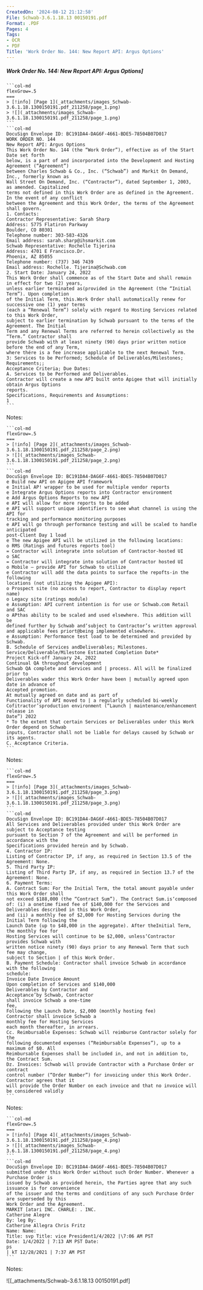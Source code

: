 ```yaml
---
CreatedOn: '2024-08-12 21:12:58'
File: Schwab-3.6.1.18.13 00150191.pdf
Format: .PDF
Pages: 4
Tags:
- OCR
- PDF
Title: 'Work Order No. 144: New Report API: Argus Options'
---
```


##### Work Order No. 144: New Report API: Argus Options]

  
````col
```col-md
flexGrow=.5
===
> [!info] [Page 1](_attachments/images_Schwab-3.6.1.18.1300150191.pdf_211258/page_1.png)
> ![](_attachments/images_Schwab-3.6.1.18.1300150191.pdf_211258/page_1.png)
```  
```col-md
DocuSign Envelope ID: BC191DA4-DAG6F-4661-BDE5-78504B07D017  
WORK ORDER NO. 144
New Report API: Argus Options  
This Work Order No. 144 (the “Work Order”), effective as of the Start Date set forth
below, is a part of and incorporated into the Development and Hosting Agreement (“Agreement”)
between Charles Schwab & Co., Inc. (“Schwab”) and Markit On Demand, Inc., formerly known as
Wall Street On Demand, Inc. (“Contractor”), dated September 1, 2003, as amended. Capitalized
terms not defined in this Work Order are as defined in the Agreement. In the event of any conflict
between the Agreement and this Work Order, the terms of the Agreement shall govern.  
1. Contacts:
Contractor Representative: Sarah Sharp
Address: 5775 Flatiron Parkway
Boulder, CO 80301
Telephone number: 303-583-4326
Email address: sarah.sharp@ihsmarkit.com
Schwab Representative: Rochelle Tijerina
Address: 4701 E Francisco.Dr.
Phoenix, AZ 85055
Telephone number: (737) 346 7439
Email address: Rochelle. Tijerina@Schwab.com
2. Start Date: January 24, 2022  
This Work Order shall commence as of the Start Date and shall remain in effect for two (2) years,
unless earlier terminated as(provided in the Agreement (the “Initial Term”). Upon completion
of the Initial Term, this.Work Order shall automatically renew for successive one (1) year terms
(each a “Renewal Term”) solely with regard to Hosting Services related to this Work Order,
subject to earlier termination by Schwab pursuant to the terms of the Agreement. The Initial
Term and any Renewal Terms are referred to herein collectively as the “Term.” Contractor shall
provide Schwab with at least ninety (90) days prior written notice before the end of any Term,
where thére is a fee increase applicable to the next Renewal Term.  
3: Services to be Performed; Schedule of Deliverables/Milestones; Requirements;;
Acceptance Criteria; Due Dates:  
A. Services to be Performed and Deliverables.  
Contractor will create a new API built onto Apigee that will initially obtain Argus Options
reports.  
Specifications, Requirements and Assumptions:  
1  
```
````
Notes:    
````col
```col-md
flexGrow=.5
===
> [!info] [Page 2](_attachments/images_Schwab-3.6.1.18.1300150191.pdf_211258/page_2.png)
> ![](_attachments/images_Schwab-3.6.1.18.1300150191.pdf_211258/page_2.png)
```  
```col-md
DocuSign Envelope ID: BC191DA4-DAG6F-4661-BDE5-78504B07D017  
e Build new API on Apigee API framework
e Initial AP! wrapper to be used for multiple vendor reports
e Integrate Argus Options reports into Contractor environment
e Add Argus Options Reports to new API
e API will allow for more reports to be added
e API will support unique identifiers to see what channel is using the API for
tracking and performance monitoring purposes
e API will go through performance testing and will be scaled to handle anticipated
post-Client Day 1 load
e The new Apigee API will be utilized in the following locations:
o RMS (Ratings and futures reports tool)
= Contractor will integrate into solution of Contractor-hosted UI
o SAC
= Contractor will integrate into solution of Contractor hosted UI
o Mobile — provide API for Schwab to utilize
e Contractor will add the data points to surface the repofts-in the following
locations (not utilizing the Apigee API):
o Prospect site (no access to report, Contractor to display report name)
o Legacy site (ratings module)
e Assumption: API current intention is for use or Schwab.com Retail and SAC
o APthas ability to be scaled and used elsewhere. This addition will be
defined further by Schwab and‘subject to Contractor’s written approval
and applicable fees priort@being implemented elsewhere.
e Assumption: Performance test load to be determined and provided by Schwab.  
B. Schedule of Services andDeliverables; Milestones.
Service/Deliverable/Milestone Estimated Completion Date*
Project Kick-off January 24, 2022  
Continual QA throughout development
Schwab QA complete and Services and | process. All will be finalized prior to
Deliverables wader this Work Order have been | mutually agreed upon date in advance of  
Accepted promotion.  
At mutually agreed on date and as part of
Functionality of API moved to | a regularly scheduled bi-weekly
Cofitractor’sproduction environment (“Launch | maintenance/enhancement release in
Date”) 2022  
* To the extent that certain Services or Deliverables under this Work Order depend on Schwab
inputs, Contractor shall not be liable for delays caused by Schwab or its agents.  
C. Acceptance Criteria.  
```
````
Notes:    
````col
```col-md
flexGrow=.5
===
> [!info] [Page 3](_attachments/images_Schwab-3.6.1.18.1300150191.pdf_211258/page_3.png)
> ![](_attachments/images_Schwab-3.6.1.18.1300150191.pdf_211258/page_3.png)
```  
```col-md
DocuSign Envelope ID: BC191DA4-DAG6F-4661-BDE5-78504B07D017  
All Services and Deliverables provided under this Work Order are subject to Acceptance testing
pursuant to Section 7 of the Agreement and will be performed in accordance with the
Specifications provided herein and by Schwab.  
4. Contractor IP:  
Listing of Contractor IP, if any, as required in Section 13.5 of the Agreement: None.
5. Third Party IP:  
Listing of Third Party IP, if any, as required in Section 13.7 of the Agreement: None.
6. Payment Terms:  
A. Contract Sum: For the Initial Term, the total amount payable under this Work Order shall
not exceed $188,000 (the “Contract Sum”). The Contract Sum.is‘composed of: (i) a onetime fixed fee of $140,000 for the Services and Deliverables described in this Work Order,
and (ii) a monthly fee of $2,000 for Hosting Services during the Initial Term following the
Launch Date (up to $48,000 in the aggregate). After theInitial Term, the monthly fee for
Hosting Services will continue to be $2,000, unless‘Contractor provides Schwab with
written notice ninety (90) days prior to any Renewal Term that such fee may change,
subject to Section | of this Work Order.  
B. Payment Schedule: Contractor shall invoice Schwab in accordance with the following
schedule:  
Invoice Date Invoice Amount  
Upon completion of Services and $140,000
Deliverables by Contractor and
Acceptance’by Schwab, Contractor
shall invoice Schwab a one-time
fee,  
Following the Launch Date, $2,000 (monthly hosting fee)
Contractor shall invoice Schwab a
monthly fee for Hosting Services  
each month thereafter, in arrears.  
Cc. Reimbursable Expenses: Schwab will reimburse Contractor solely for the
following documented expenses (“Reimbursable Expenses”), up to a maximum of $0. All
Reimbursable Expenses shall be included in, and not in addition to, the Contract Sum.  
Dz. Invoices: Schwab will provide Contractor with a Purchase Order or contract
control number (“Order Number”) for invoicing under this Work Order. Contractor agrees that it
will provide the Order Number on each invoice and that no invoice will be considered validly  
```
````
Notes:    
````col
```col-md
flexGrow=.5
===
> [!info] [Page 4](_attachments/images_Schwab-3.6.1.18.1300150191.pdf_211258/page_4.png)
> ![](_attachments/images_Schwab-3.6.1.18.1300150191.pdf_211258/page_4.png)
```  
```col-md
DocuSign Envelope ID: BC191DA4-DAG6F-4661-BDE5-78504B07D017  
submitted under this Work Order without such Order Number. Whenever a Purchase Order is
issued by Schwab as provided herein, the Parties agree that any such issuance is for convenience
of the issuer and the terms and conditions of any such Purchase Order are superseded by this
Work Order and the Agreement.  
MARKIT [atari INC. CHARLE: . INC.
Catherine Alegre
By: leg By:
Catherine Allegra Chris Fritz
Name: Name:
Title: svp Title: vice President1/4/2022 |\7:06 AM PST
Date: 1/4/2022 | 7:13 AM PST Date:  
ps
| kT 12/28/2021 | 7:37 AM PST  
```
````
Notes:  


![[_attachments/Schwab-3.6.1.18.13 00150191.pdf]